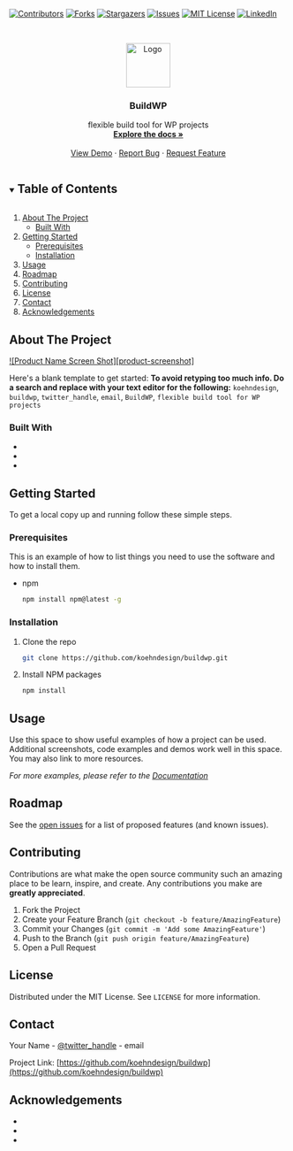 <!--
*** Thanks for checking out the Best-README-Template. If you have a suggestion
*** that would make this better, please fork the repo and create a pull request
*** or simply open an issue with the tag "enhancement".
*** Thanks again! Now go create something AMAZING! :D
***
***
***
*** To avoid retyping too much info. Do a search and replace for the following:
*** koehndesign, buildwp, twitter_handle, email, BuildWP, flexible build tool for WP projects
-->

<!-- PROJECT SHIELDS -->
<!--
*** I'm using markdown "reference style" links for readability.
*** Reference links are enclosed in brackets [ ] instead of parentheses ( ).
*** See the bottom of this document for the declaration of the reference variables
*** for contributors-url, forks-url, etc. This is an optional, concise syntax you may use.
*** https://www.markdownguide.org/basic-syntax/#reference-style-links
-->

[![Contributors][contributors-shield]][contributors-url]
[![Forks][forks-shield]][forks-url]
[![Stargazers][stars-shield]][stars-url]
[![Issues][issues-shield]][issues-url]
[![MIT License][license-shield]][license-url]
[![LinkedIn][linkedin-shield]][linkedin-url]

<!-- PROJECT LOGO -->
<br />
<p align="center">
  <a href="https://github.com/koehndesign/buildwp">
    <img src="images/logo.png" alt="Logo" width="80" height="80">
  </a>

  <h3 align="center">BuildWP</h3>

  <p align="center">
    flexible build tool for WP projects
    <br />
    <a href="https://github.com/koehndesign/buildwp"><strong>Explore the docs »</strong></a>
    <br />
    <br />
    <a href="https://github.com/koehndesign/buildwp">View Demo</a>
    ·
    <a href="https://github.com/koehndesign/buildwp/issues">Report Bug</a>
    ·
    <a href="https://github.com/koehndesign/buildwp/issues">Request Feature</a>
  </p>
</p>

<!-- TABLE OF CONTENTS -->
<details open="open">
  <summary><h2 style="display: inline-block">Table of Contents</h2></summary>
  <ol>
    <li>
      <a href="#about-the-project">About The Project</a>
      <ul>
        <li><a href="#built-with">Built With</a></li>
      </ul>
    </li>
    <li>
      <a href="#getting-started">Getting Started</a>
      <ul>
        <li><a href="#prerequisites">Prerequisites</a></li>
        <li><a href="#installation">Installation</a></li>
      </ul>
    </li>
    <li><a href="#usage">Usage</a></li>
    <li><a href="#roadmap">Roadmap</a></li>
    <li><a href="#contributing">Contributing</a></li>
    <li><a href="#license">License</a></li>
    <li><a href="#contact">Contact</a></li>
    <li><a href="#acknowledgements">Acknowledgements</a></li>
  </ol>
</details>

<!-- ABOUT THE PROJECT -->

## About The Project

[![Product Name Screen Shot][product-screenshot]](https://example.com)

Here's a blank template to get started:
**To avoid retyping too much info. Do a search and replace with your text editor for the following:**
`koehndesign`, `buildwp`, `twitter_handle`, `email`, `BuildWP`, `flexible build tool for WP projects`

### Built With

- []()
- []()
- []()

<!-- GETTING STARTED -->

## Getting Started

To get a local copy up and running follow these simple steps.

### Prerequisites

This is an example of how to list things you need to use the software and how to install them.

- npm
  ```sh
  npm install npm@latest -g
  ```

### Installation

1. Clone the repo
   ```sh
   git clone https://github.com/koehndesign/buildwp.git
   ```
2. Install NPM packages
   ```sh
   npm install
   ```

<!-- USAGE EXAMPLES -->

## Usage

Use this space to show useful examples of how a project can be used. Additional screenshots, code examples and demos work well in this space. You may also link to more resources.

_For more examples, please refer to the [Documentation](https://example.com)_

<!-- ROADMAP -->

## Roadmap

See the [open issues](https://github.com/koehndesign/buildwp/issues) for a list of proposed features (and known issues).

<!-- CONTRIBUTING -->

## Contributing

Contributions are what make the open source community such an amazing place to be learn, inspire, and create. Any contributions you make are **greatly appreciated**.

1. Fork the Project
2. Create your Feature Branch (`git checkout -b feature/AmazingFeature`)
3. Commit your Changes (`git commit -m 'Add some AmazingFeature'`)
4. Push to the Branch (`git push origin feature/AmazingFeature`)
5. Open a Pull Request

<!-- LICENSE -->

## License

Distributed under the MIT License. See `LICENSE` for more information.

<!-- CONTACT -->

## Contact

Your Name - [@twitter_handle](https://twitter.com/twitter_handle) - email

Project Link: [https://github.com/koehndesign/buildwp](https://github.com/koehndesign/buildwp)

<!-- ACKNOWLEDGEMENTS -->

## Acknowledgements

- []()
- []()
- []()

<!-- MARKDOWN LINKS & IMAGES -->
<!-- https://www.markdownguide.org/basic-syntax/#reference-style-links -->

[contributors-shield]: https://img.shields.io/github/contributors/koehndesign/repo.svg?style=for-the-badge
[contributors-url]: https://github.com/koehndesign/repo/graphs/contributors
[forks-shield]: https://img.shields.io/github/forks/koehndesign/repo.svg?style=for-the-badge
[forks-url]: https://github.com/koehndesign/repo/network/members
[stars-shield]: https://img.shields.io/github/stars/koehndesign/repo.svg?style=for-the-badge
[stars-url]: https://github.com/koehndesign/repo/stargazers
[issues-shield]: https://img.shields.io/github/issues/koehndesign/repo.svg?style=for-the-badge
[issues-url]: https://github.com/koehndesign/repo/issues
[license-shield]: https://img.shields.io/github/license/koehndesign/repo.svg?style=for-the-badge
[license-url]: https://github.com/koehndesign/repo/blob/master/LICENSE.txt
[linkedin-shield]: https://img.shields.io/badge/-LinkedIn-black.svg?style=for-the-badge&logo=linkedin&colorB=555
[linkedin-url]: https://linkedin.com/in/koehndesign

